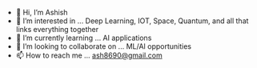 - 👋 Hi, I’m Ashish
- 👀 I’m interested in ... Deep Learning, IOT, Space, Quantum, and all that links everything together 
- 🌱 I’m currently learning ... AI applications
- 💞️ I’m looking to collaborate on ... ML/AI opportunities
- 📫 How to reach me ...  ash8690@gmail.com

<!---
Aash90/Aash90 is a ✨ special ✨ repository because its `README.md` (this file) appears on your GitHub profile.
You can click the Preview link to take a look at your changes.
--->
